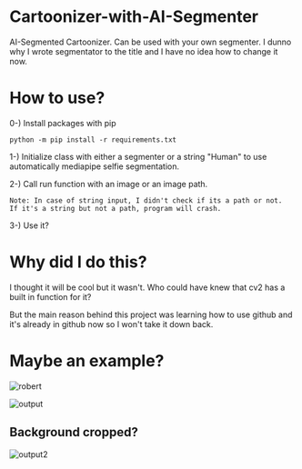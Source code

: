 # Cartoonizer-with-AI-Segmenter
AI-Segmented Cartoonizer. Can be used with your own segmenter. I dunno why I wrote segmentator to the title and I have no idea how to change it now.

# How to use?
0-) Install packages with pip
```
python -m pip install -r requirements.txt
```

1-) Initialize class with either a segmenter or a string "Human" to use automatically mediapipe selfie segmentation.

2-) Call run function with an image or an image path.
```
Note: In case of string input, I didn't check if its a path or not. 
If it's a string but not a path, program will crash.
```

3-) Use it?

# Why did I do this?
I thought it will be cool but it wasn't. Who could have knew that cv2 has a built in function for it? 

But the main reason behind this project was learning how to use github and it's already in github now so I won't take it down back.

# Maybe an example?

![robert](https://user-images.githubusercontent.com/77689346/183890251-b6b5da09-27a4-42fd-812c-6c005840b6df.jpg)

![output](https://user-images.githubusercontent.com/77689346/183890268-63137ecd-1d48-42bd-a86e-8f4e933fe1aa.jpg)

## Background cropped?

![output2](https://user-images.githubusercontent.com/77689346/183890335-0fc906ed-5208-4b61-bcec-fa2f1446114f.jpg)
